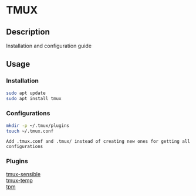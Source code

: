 # TMUX

## Description

Installation and configuration guide

## Usage

### Installation

```bash
sudo apt update
sudo apt install tmux
```

### Configurations

```bash
mkdir -p ~/.tmux/plugins
touch ~/.tmux.conf
```

`Add .tmux.conf and .tmux/ instead of creating new ones for getting all configurations`

### Plugins

[tmux-sensible](https://github.com/tmux-plugins/tmux-sensible) \
[tmux-temp](https://github.com/kolach/tmux-temp) \
[tpm](https://github.com/tmux-plugins/tpm)


